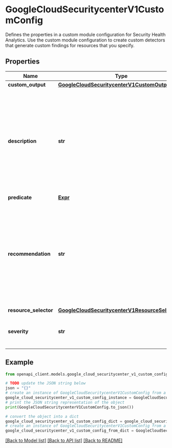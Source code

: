 # GoogleCloudSecuritycenterV1CustomConfig

Defines the properties in a custom module configuration for Security Health Analytics. Use the custom module configuration to create custom detectors that generate custom findings for resources that you specify.

## Properties

Name | Type | Description | Notes
------------ | ------------- | ------------- | -------------
**custom_output** | [**GoogleCloudSecuritycenterV1CustomOutputSpec**](GoogleCloudSecuritycenterV1CustomOutputSpec.md) |  | [optional] 
**description** | **str** | Text that describes the vulnerability or misconfiguration that the custom module detects. This explanation is returned with each finding instance to help investigators understand the detected issue. The text must be enclosed in quotation marks. | [optional] 
**predicate** | [**Expr**](Expr.md) |  | [optional] 
**recommendation** | **str** | An explanation of the recommended steps that security teams can take to resolve the detected issue. This explanation is returned with each finding generated by this module in the &#x60;nextSteps&#x60; property of the finding JSON. | [optional] 
**resource_selector** | [**GoogleCloudSecuritycenterV1ResourceSelector**](GoogleCloudSecuritycenterV1ResourceSelector.md) |  | [optional] 
**severity** | **str** | The severity to assign to findings generated by the module. | [optional] 

## Example

```python
from openapi_client.models.google_cloud_securitycenter_v1_custom_config import GoogleCloudSecuritycenterV1CustomConfig

# TODO update the JSON string below
json = "{}"
# create an instance of GoogleCloudSecuritycenterV1CustomConfig from a JSON string
google_cloud_securitycenter_v1_custom_config_instance = GoogleCloudSecuritycenterV1CustomConfig.from_json(json)
# print the JSON string representation of the object
print(GoogleCloudSecuritycenterV1CustomConfig.to_json())

# convert the object into a dict
google_cloud_securitycenter_v1_custom_config_dict = google_cloud_securitycenter_v1_custom_config_instance.to_dict()
# create an instance of GoogleCloudSecuritycenterV1CustomConfig from a dict
google_cloud_securitycenter_v1_custom_config_from_dict = GoogleCloudSecuritycenterV1CustomConfig.from_dict(google_cloud_securitycenter_v1_custom_config_dict)
```
[[Back to Model list]](../README.md#documentation-for-models) [[Back to API list]](../README.md#documentation-for-api-endpoints) [[Back to README]](../README.md)


